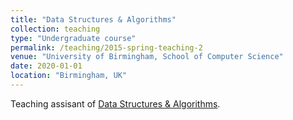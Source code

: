 ```yaml
---
title: "Data Structures & Algorithms"
collection: teaching
type: "Undergraduate course"
permalink: /teaching/2015-spring-teaching-2
venue: "University of Birmingham, School of Computer Science"
date: 2020-01-01
location: "Birmingham, UK"
---
```


Teaching assisant of [Data Structures & Algorithms](https://www.cs.bham.ac.uk/~jxb/dsa.html).


